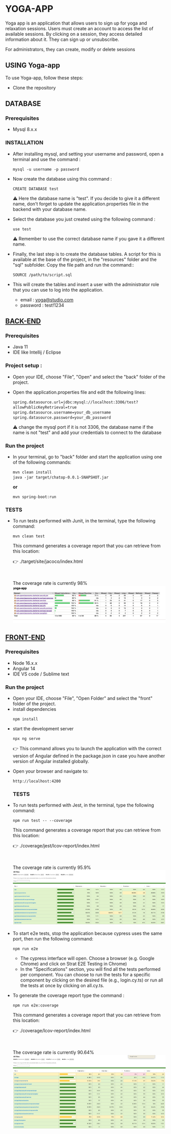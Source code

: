 # YOGA-APP

Yoga app is an application that allows users to sign up for yoga and relaxation sessions. 
Users must create an account to access the list of available sessions. 
By clicking on a session, they access detailed information about it. They can sign up or unsubscribe.

For administrators, they can create, modify or delete sessions

## USING Yoga-app
To use Yoga-app, follow these steps:

* Clone the repository

## DATABASE

### Prerequisites
* Mysql 8.x.x

### INSTALLATION

* After installing mysql, and setting your username and password, open a terminal and use the command :

  ```
  mysql -u username -p password
  ```

* Now create the database using this command :

  ```
  CREATE DATABASE test
  ```
  :warning: Here the database name is "test". If you decide to give it a different name, don't forget to update the application.properties
  file in the backend with your database name.


* Select the database you just created using the following command : 

  ```
  use test
  ```
  :warning: Remember to use the correct database name if you gave it a different name.


* Finally, the last step is to create the database tables. A script for this is available at the base of the project, in the "resources" folder 
and the "sql" subfolder. Copy the file path and run the command::

  ```
  SOURCE /path/to/script.sql
  ```
* This will create the tables and insert a user with the administrator role that you can use to log into the application.
  * email : yoga@studio.com
  * password : test!1234


## <ins>BACK-END</ins>

### Prerequisites

* Java 11
* IDE like Intellij / Eclipse


### Project setup :


* Open your IDE, choose "File", "Open" and select the "back" folder of the project.


* Open the application.properties file and edit the following lines:
  ```
  spring.datasource.url=jdbc:mysql://localhost:3306/test?allowPublicKeyRetrieval=true
  spring.datasource.username=your_db_username 
  spring.datasource.password=your_db_password 
  ```
  :warning: change the mysql port if it is not 3306, the database name if the name is not "test" and add your credentials to connect to the database

### Run the project

* In your terminal, go to "back" folder and start the application using one of the following commands:
  
  ```
  mvn clean install
  java -jar target/chatop-0.0.1-SNAPSHOT.jar
  ```
  **or**
  ```
  mvn spring-boot:run
  ```
  
### TESTS

* To run tests performed with Junit, in the terminal, type the following command:

  ```
  mvn clean test
  ```
  This command generates a coverage report that you can retrieve from this location:

  :point_right: ./target/site/jacoco/index.html

  &nbsp;

  The coverage rate is currently 98%
  ![junit report](./ressources/report/junit.png)

## <ins>FRONT-END</ins>

### Prerequisites

* Node 16.x.x
* Angular 14
* IDE VS code / Sublime text

### Run the project
* Open your IDE, choose "File", "Open Folder" and select the "front" folder of the project.
* install dependencies
    ```
    npm install
    ```
* start the development server
    ```
    npx ng serve
    ```
  :point_right: This command allows you to launch the application with the correct version of Angular defined in the package.json 
in case you have another version of Angular installed globally.
- Open your browser and navigate to:
    ```
    http://localhost:4200
    ```
  ### TESTS
* To run tests performed with Jest, in the terminal, type the following command:
  ```
  npm run test -- --coverage
  ```
  This command generates a coverage report that you can retrieve from this location:

  :point_right: ./coverage/jest/lcov-report/index.html
  
  &nbsp;
  
  The coverage rate is currently 95.9%
  ![jest report](./ressources/report/jest.png)


* To start e2e tests, stop the application because cypress uses the same port, then run the following command:
  ```
  npm run e2e
  ```
  * The cypress interface will open. Choose a browser (e.g. Google Chrome) and click on Strat E2E Testing in Chrome)
  * In the "Specifications" section, you will find all the tests performed per component. You can choose to run the tests for a specific component by clicking on the desired file (e.g., login.cy.ts)
  or run all the tests at once by clicking on all.cy.ts.
  

* To generate the coverage report type the command : 
  ```
  npm run e2e:coverage
  ```
  This command generates a coverage report that you can retrieve from this location:

  :point_right: ./coverage/lcov-report/index.html

  &nbsp;

  The coverage rate is currently 90.64%
  ![cypress report](./ressources/report/cypress.png)
